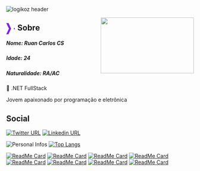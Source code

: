 ![logikoz header](https://user-images.githubusercontent.com/37851168/108443843-85433f80-7227-11eb-9ba3-58df04c0f403.png)

<img align="right" width="250" height="150" src="https://www.avenga.com/wp-content/uploads/2020/11/C-Sharp.png">

## <img align="left" width="30" height="30" src="https://raw.githubusercontent.com/Logikoz/Logikoz/master/Logo%20-%20Purple%20-%20White%20-%20Purple.svg"> Sobre

##### Nome: Ruan Carlos CS
##### Idade: 24
##### Naturalidade: RA/AC

💜 .NET FullStack

Jovem apaixonado por programação e eletrônica

## Social
[![Twitter URL](https://img.shields.io/twitter/url?color=%231DA1F2&label=Siga-me&logo=twitter&logoColor=%231DA1F2&style=flat-square&url=https://twitter.com/Logikoz)](https://twitter.com/Logikoz)
[![Linkedin URL](https://img.shields.io/twitter/url?color=%230072b1&label=Conecte-se&logo=linkedin&logoColor=%230072b1&style=flat-square&url=https://www.linkedin.com/in/Logikoz)](https://www.linkedin.com/in/Logikoz)

![Personal Infos](https://github-readme-stats.vercel.app/api?username=Logikoz&show_icons=true&count_private=true&show_icons=true&icon_color=9d0af5&title_color=9d0af5&text_color=33333B&hide_border=true)
[![Top Langs](https://github-readme-stats.vercel.app/api/top-langs/?username=logikoz&hide=javascript,html,css&layout=compact&count_private=true&title_color=9d0af5&hide_border=true)](https://github.com/logikoz)

[![ReadMe Card](https://github-readme-stats.vercel.app/api/pin/?username=logikoz&repo=He4rt-MSGraph-Xamarin-2020)](https://github.com/Logikoz/He4rt-MSGraph-Xamarin-2020)
[![ReadMe Card](https://github-readme-stats.vercel.app/api/pin/?username=DantasB&repo=CSharp4Noobs)](https://github.com/DantasB/CSharp4Noobs)
[![ReadMe Card](https://github-readme-stats.vercel.app/api/pin/?username=speckoz&repo=UniLinks)](https://github.com/speckoz/UniLinks)
[![ReadMe Card](https://github-readme-stats.vercel.app/api/pin/?username=speckoz&repo=BukkitDev)](https://github.com/speckoz/BukkitDev)
[![ReadMe Card](https://github-readme-stats.vercel.app/api/pin/?username=speckoz&repo=Quiz)](https://github.com/speckoz/Quiz)
[![ReadMe Card](https://github-readme-stats.vercel.app/api/pin/?username=speckoz&repo=Nomenclatura)](https://github.com/speckoz/Nomenclatura)
[![ReadMe Card](https://github-readme-stats.vercel.app/api/pin/?username=Logikoz&repo=RoboSeguidorLinha-ViverCiencia2019)](https://github.com/Logikoz/RoboSeguidorLinha-ViverCiencia2019)
[![ReadMe Card](https://github-readme-stats.vercel.app/api/pin/?username=Logikoz&repo=DB-Alunos-PortugolStudio)](https://github.com/Logikoz/DB-Alunos-PortugolStudio)
